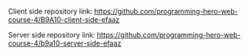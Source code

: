 Client side repository link: https://github.com/programming-hero-web-course-4/B9A10-client-side-efaaz

Server side repository link: https://github.com/programming-hero-web-course-4/b9a10-server-side-efaaz
